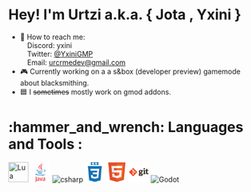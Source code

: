 <h1>Hey! I'm Urtzi a.k.a. { Jota , Yxini } </h1>
<hl>

- 📧 How to reach me: <br>
       &#8195;Discord: yxini <br>
       &#8195;Twitter: <a href="https://twitter.com/yxinigmp">@YxiniGMP</a><br>
       &#8195;Email: urcrmedev@gmail.com <br>
- 🎮 Currently working on a a s&box (developer preview) gamemode about blacksmithing.
- 🟦 I <s>sometimes</s> mostly work on gmod addons.
<h1> :hammer_and_wrench: Languages and Tools :</h1>
<hl>
<div>
  <img src="https://icons.veryicon.com/png/o/business/vscode-program-item-icon/lua-1.png" title="Lua" **alt="Lua" width="40" height="40"/> 
  <img src="https://github.com/devicons/devicon/blob/master/icons/java/java-original-wordmark.svg" title="Java" alt="Java" width="40" height="40"/> 
  <img src="https://static-00.iconduck.com/assets.00/c-sharp-c-icon-456x512-9sej0lrz.png" title="csharp" alt="csharp" width="40" height="40"/> 
  <img src="https://github.com/devicons/devicon/blob/master/icons/css3/css3-plain-wordmark.svg"  title="CSS3" alt="CSS" width="40" height="40"/> 
  <img src="https://github.com/devicons/devicon/blob/master/icons/html5/html5-original.svg" title="HTML5" alt="HTML" width="40" height="40"/> 
  <img src="https://github.com/devicons/devicon/blob/master/icons/git/git-original-wordmark.svg" title="Git" alt="Git" width="40" height="40"/> 
  <img src="https://godotengine.org/assets/press/icon_color.png" title="Godot" alt="Godot" width="40" height="40"/> 
</div>
